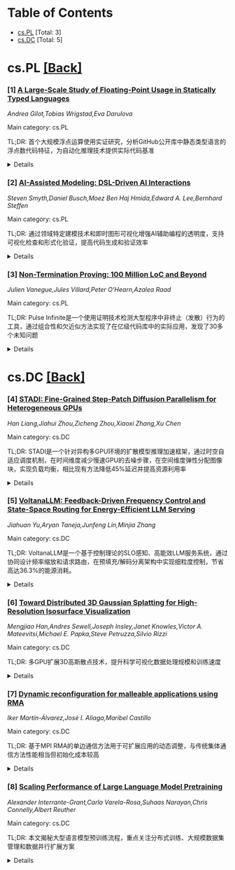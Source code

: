 <div id=toc></div>

# Table of Contents

- [cs.PL](#cs.PL) [Total: 3]
- [cs.DC](#cs.DC) [Total: 5]


<div id='cs.PL'></div>

# cs.PL [[Back]](#toc)

### [1] [A Large-Scale Study of Floating-Point Usage in Statically Typed Languages](https://arxiv.org/abs/2509.04936)
*Andrea Gilot,Tobias Wrigstad,Eva Darulova*

Main category: cs.PL

TL;DR: 首个大规模浮点运算使用实证研究，分析GitHub公开库中静态类型语言的浮点数代码特征，为自动化推理技术提供实际代码基准


<details>
  <summary>Details</summary>
Motivation: 理解实际世界中浮点数代码的真实面貌，以支持更有效的浮点运算自动化分析和程序修复技术的发展

Method: 采用随机采样和内在属性过滤的现代挖掘方法，通过关键词搜索和代码解析来识别浮点运算使用和程序构造

Result: 证实浮点运算被广泛使用，发现文献中的性能测试基准在某些方面能代表实际代码，但非全部方面

Conclusion: 研究成果和数据集将为未来浮点运算技术的设计和评估提供价值，使其更符合实际用户需求

Abstract: Reasoning about floating-point arithmetic is notoriously hard. While static
and dynamic analysis techniques or program repair have made significant
progress, more work is still needed to make them relevant to real-world code.
On the critical path to that goal is understanding what real-world
floating-point code looks like. To close that knowledge gap, this paper
presents the first large-scale empirical study of floating-point arithmetic
usage in statically typed languages across public GitHub repositories. We
follow state-of the art mining practices including random sampling and
filtering based on only intrinsic properties to avoid bias, and identify
floating-point usage by searching for keywords in the source code, and
programming language constructs (e.g., loops) by parsing the code. Our
evaluation supports the claim often made in papers that floating-point
arithmetic is widely used. Comparing statistics such as size and usage of
certain constructs and functions, we find that benchmarks used in literature to
evaluate automated reasoning techniques for floating-point arithmetic are in
certain aspects representative of 'real-world' code, but not in all. We aim for
our study and dataset to help future techniques for floating-point arithmetic
to be designed and evaluated to match actual users' expectations.

</details>


### [2] [AI-Assisted Modeling: DSL-Driven AI Interactions](https://arxiv.org/abs/2509.05160)
*Steven Smyth,Daniel Busch,Moez Ben Haj Hmida,Edward A. Lee,Bernhard Steffen*

Main category: cs.PL

TL;DR: 通过领域特定建模技术和即时图形可视化增强AI辅助编程的透明度，支持可视化检查和形式化验证，提高代码生成和验证效率


<details>
  <summary>Details</summary>
Motivation: AI辅助编程虽然提升了软件开发性能，但缺乏透明度。通过提供准确的语义可视化和形式化验证支持，可以增强对AI生成代码的理解和信任

Method: 集成领域特定建模技术，提供即时图形可视化表示AI生成代码的语义。支持编程、自然语言提示、语音命令和分阶段精化等多种方式开发形式模型，每个转换步骤后提供即时反馈

Result: 开发了作为Visual Studio Code扩展的原型（针对Lingua Franca语言），展示了新颖的领域特定建模实践潜力

Conclusion: 该方法在模型创建、可视化和验证方面提供了创新进展，能够针对特定领域或用途定制支持，显著改善代码生成和后续验证过程

Abstract: AI-assisted programming greatly increases software development performance.
We enhance this potential by integrating transparency through domain-specific
modeling techniques and providing instantaneous, graphical visualizations that
accurately represent the semantics of AI-generated code. This approach
facilitates visual inspection and formal verification, such as model checking.
  Formal models can be developed using programming, natural language prompts,
voice commands, and stage-wise refinement, with immediate feedback after each
transformation step. This support can be tailored to specific domains or
intended purposes, improving both code generation and subsequent validation
processes.
  To demonstrate the effectiveness of this approach, we have developed a
prototype as a Visual Studio Code extension for the Lingua Franca language.
This prototype showcases the potential for novel domain-specific modeling
practices, offering an advancement in how models are created, visualized, and
verified.

</details>


### [3] [Non-Termination Proving: 100 Million LoC and Beyond](https://arxiv.org/abs/2509.05293)
*Julien Vanegue,Jules Villard,Peter O'Hearn,Azalea Raad*

Main category: cs.PL

TL;DR: Pulse Infinite是一个使用证明技术检测大型程序中非终止（发散）行为的工具，通过组合性和欠近似方法实现了在亿级代码库中的实际应用，发现了30多个未知问题


<details>
  <summary>Details</summary>
Motivation: 现有工作主要针对小型基准测试（几十到几百行代码），而实际企业代码库可能达到数千万甚至数亿行代码，规模限制阻碍了这些工具的实用性

Method: 采用组合性和欠近似方法：组合性支持大规模分析，欠近似确保证明发散的可靠性

Result: 在超过1亿行的C、C++和Hack开源及专有软件中应用，识别出30多个先前未知的问题

Conclusion: Pulse Infinite为检测现实世界代码库中的发散行为建立了新的技术标准，证明了在大规模代码库中实际应用的可行性

Abstract: We report on our tool, Pulse Infinite, that uses proof techniques to show
non-termination (divergence) in large programs. Pulse Infinite works
compositionally and under-approximately: the former supports scale, and the
latter ensures soundness for proving divergence. Prior work focused on small
benchmarks in the tens or hundreds of lines of code (LoC), and scale limits
their practicality: a single company may have tens of millions, or even
hundreds of millions of LoC or more. We report on applying Pulse Infinite to
over a hundred million lines of open-source and proprietary software written in
C, C++, and Hack, identifying over 30 previously unknown issues, establishing a
new state of the art for detecting divergence in real-world codebases.

</details>


<div id='cs.DC'></div>

# cs.DC [[Back]](#toc)

### [4] [STADI: Fine-Grained Step-Patch Diffusion Parallelism for Heterogeneous GPUs](https://arxiv.org/abs/2509.04719)
*Han Liang,Jiahui Zhou,Zicheng Zhou,Xiaoxi Zhang,Xu Chen*

Main category: cs.DC

TL;DR: STADI是一个针对异构多GPU环境的扩散模型推理加速框架，通过时空自适应调度机制，在时间维度减少慢速GPU的去噪步骤，在空间维度弹性分配图像块，实现负载均衡，相比现有方法降低45%延迟并提高资源利用率


<details>
  <summary>Details</summary>
Motivation: 扩散模型在图像生成等应用中计算成本高昂，现有并行推理方案在异构多GPU环境下存在资源利用不足和负载不均衡的问题，需要更高效的并行推理技术

Method: 提出时空自适应扩散推理(STADI)框架，包含：1)计算感知的步骤分配器，使用最小公倍数最小化量化技术减少慢速GPU的去噪步骤；2)弹性块并行机制，根据GPU计算能力分配不同大小的图像块；3)混合调度器协调时空维度的细粒度并行

Result: 在负载不均衡和异构多GPU集群上的实验验证了STADI的有效性，相比最先进的块并行框架，端到端推理延迟降低高达45%，显著提高了异构GPU的资源利用率

Conclusion: STADI通过时空自适应调度机制成功解决了异构多GPU环境下扩散模型推理的负载均衡问题，显著提升了推理效率和资源利用率，为扩散模型的实际部署提供了有效的并行推理解决方案

Abstract: The escalating adoption of diffusion models for applications such as image
generation demands efficient parallel inference techniques to manage their
substantial computational cost. However, existing diffusion parallelism
inference schemes often underutilize resources in heterogeneous multi-GPU
environments, where varying hardware capabilities or background tasks cause
workload imbalance. This paper introduces Spatio-Temporal Adaptive Diffusion
Inference (STADI), a novel framework to accelerate diffusion model inference in
such settings. At its core is a hybrid scheduler that orchestrates fine-grained
parallelism across both temporal and spatial dimensions. Temporally, STADI
introduces a novel computation-aware step allocator applied after warmup
phases, using a least-common-multiple-minimizing quantization technique to
reduce denoising steps on slower GPUs and execution synchronization. To further
minimize GPU idle periods, STADI executes an elastic patch parallelism
mechanism that allocates variably sized image patches to GPUs according to
their computational capability, ensuring balanced workload distribution through
a complementary spatial mechanism. Extensive experiments on both
load-imbalanced and heterogeneous multi-GPU clusters validate STADI's efficacy,
demonstrating improved load balancing and mitigation of performance
bottlenecks. Compared to patch parallelism, a state-of-the-art diffusion
inference framework, our method significantly reduces end-to-end inference
latency by up to 45% and significantly improves resource utilization on
heterogeneous GPUs.

</details>


### [5] [VoltanaLLM: Feedback-Driven Frequency Control and State-Space Routing for Energy-Efficient LLM Serving](https://arxiv.org/abs/2509.04827)
*Jiahuan Yu,Aryan Taneja,Junfeng Lin,Minjia Zhang*

Main category: cs.DC

TL;DR: VoltanaLLM是一个基于控制理论的SLO感知、高能效LLM服务系统，通过协同设计频率缩放和请求路由，在预填充/解码分离架构中实现细粒度控制，节省高达36.3%的能源消耗。


<details>
  <summary>Details</summary>
Motivation: 随着LLM在实时聊天助手、代码生成等交互式应用中的广泛使用，其推理过程的高能耗成本成为可持续部署的主要挑战，需要开发能效优化的服务系统。

Method: 采用控制理论视角，在预填充/解码分离架构中协同设计频率缩放和请求路由：1）反馈驱动的频率控制器动态调整GPU频率；2）状态空间路由器探索跨频率缩放实例的路由决策，在延迟约束下最小化能耗。

Result: 在SGLang中实现并在多个先进LLM和真实数据集上评估，结果显示VoltanaLLM实现了高达36.3%的能源节省，同时保持近乎完美的SLO达成率。

Conclusion: VoltanaLLM为可持续和智能的LLM服务铺平了道路，通过精细化的阶段特定控制实现了能效和性能的良好平衡。

Abstract: Modern Large Language Model (LLM) serving systems increasingly support
interactive applications, like real-time chat assistants, code generation
tools, and agentic workflows. However, the soaring energy cost of LLM inference
presents a growing challenge for sustainable and cost-effective deployment.
This paper introduces VoltanaLLM, a system for SLO-aware, energy-efficient LLM
serving, built from a control theory perspective. VoltanaLLM co-designs
frequency scaling and request routing in emerging prefill/decode disaggregated
architectures, leveraging their decoupled execution to enable fine-grained
phase-specific control. It consists of a feedback-driven frequency controller
that dynamically adapts GPU frequency for prefill and decode phases, and a
state-space router that explores routing decisions across frequency-scaled
instances to minimize energy under latency constraints. We implement VoltanaLLM
in SGLang and evaluate its performance over multiple state-of-the-art LLMs and
real-world datasets. The results demonstrate that VoltanaLLM achieves up to
36.3% energy savings while maintaining near-perfect SLO attainment rate, paving
the way for sustainable and intelligent LLM serving.

</details>


### [6] [Toward Distributed 3D Gaussian Splatting for High-Resolution Isosurface Visualization](https://arxiv.org/abs/2509.05216)
*Mengjiao Han,Andres Sewell,Joseph Insley,Janet Knowles,Victor A. Mateevitsi,Michael E. Papka,Steve Petruzza,Silvio Rizzi*

Main category: cs.DC

TL;DR: 多GPU扩展3D高斯散点技术，提升科学可视化数据处理规模和训练速度


<details>
  <summary>Details</summary>
Motivation: 解决单GPU在处理大规模科学数据时的容量和性能限制，为HPC环境下的实时科学可视化提供基础

Method: 基于3D高斯散点技术，采用Grendel-GS的多GPU训练后端，通过分布式优化在多个GPU上并行处理大规模数据

Result: 在4个GPU上实现了5.6倍速度提升，成功训练了18M高斯原语的Miranda数据集，这在单个A100 GPU上是不可行的

Conclusion: 该多GPU扩展为3D-GS技术集成到HPC科学工作流中奠定了基础，支持实时的后处理和实时可视化复杂模拟结果

Abstract: We present a multi-GPU extension of the 3D Gaussian Splatting (3D-GS)
pipeline for scientific visualization. Building on previous work that
demonstrated high-fidelity isosurface reconstruction using Gaussian primitives,
we incorporate a multi-GPU training backend adapted from Grendel-GS to enable
scalable processing of large datasets. By distributing optimization across
GPUs, our method improves training throughput and supports high-resolution
reconstructions that exceed single-GPU capacity. In our experiments, the system
achieves a 5.6X speedup on the Kingsnake dataset (4M Gaussians) using four GPUs
compared to a single-GPU baseline, and successfully trains the Miranda dataset
(18M Gaussians) that is an infeasible task on a single A100 GPU. This work lays
the groundwork for integrating 3D-GS into HPC-based scientific workflows,
enabling real-time post hoc and in situ visualization of complex simulations.

</details>


### [7] [Dynamic reconfiguration for malleable applications using RMA](https://arxiv.org/abs/2509.05248)
*Iker Martín-Álvarez,José I. Aliaga,Maribel Castillo*

Main category: cs.DC

TL;DR: 基于MPI RMA的单边通信方法用于可扩展应用的动态调整，与传统集体通信方法性能相当但初始化成本较高


<details>
  <summary>Details</summary>
Motivation: 研究基于远程内存访问(RMA)的单边通信方法，用于可扩展应用的动态调整和数据重分布，减少对应用执行的影响

Method: 将单边通信方法集成到MaM库中，与传统集体通信方法进行比较，并扩展Wait Drains策略以支持高效后台重配置

Result: 结果显示性能相当，但高初始化成本目前限制了其优势

Conclusion: 基于RMA的单边通信方法在可扩展应用动态调整方面具有潜力，但需要进一步优化初始化成本

Abstract: This paper investigates the novel one-sided communication methods based on
remote memory access (RMA) operations in MPI for dynamic resizing of malleable
applications, enabling data redistribution with minimal impact on application
execution. After their integration into the MaM library, these methods are
compared with traditional collective-based approaches. In addition, the
existing strategy Wait Drains is extended to support efficient background
reconfiguration. Results show comparable performance, though high
initialization costs currently limit their advantage.

</details>


### [8] [Scaling Performance of Large Language Model Pretraining](https://arxiv.org/abs/2509.05258)
*Alexander Interrante-Grant,Carla Varela-Rosa,Suhaas Narayan,Chris Connelly,Albert Reuther*

Main category: cs.DC

TL;DR: 本文揭秘大型语言模型预训练流程，重点关注分布式训练、大规模数据集管理和数据并行扩展方案


<details>
  <summary>Details</summary>
Motivation: 大型语言模型训练计算成本极高，但相关扩展性能和训练考虑因素的公开信息缺乏，实践推荐不足

Method: 研究大规模训练流程的分布式训练技术、数据集管理方法以及数据并行扩展策略

Result: 提供了在百级节点规模上管理大型数据集、充分利用GPU计算能力的实用方法和最佳实践

Conclusion: 本研究填补了大型语言模型训练技术公开知识的空白，为越来越多的研空间提供了具体的技术指南和实践建议

Abstract: Large language models (LLMs) show best-in-class performance across a wide
range of natural language processing applications. Training these models is an
extremely computationally expensive task; frontier Artificial Intelligence (AI)
research companies are investing billions of dollars into supercomputing
infrastructure to train progressively larger models on increasingly massive
datasets. Unfortunately, information about the scaling performance and training
considerations of these large training pipelines is scarce in public
literature. Working with large-scale datasets and models can be complex and
practical recommendations are scarce in the public literature for tuning
training performance when scaling up large language models. In this paper, we
aim to demystify the large language model pretraining pipeline somewhat - in
particular with respect to distributed training, managing large datasets across
hundreds of nodes, and scaling up data parallelism with an emphasis on fully
leveraging available GPU compute capacity.

</details>
